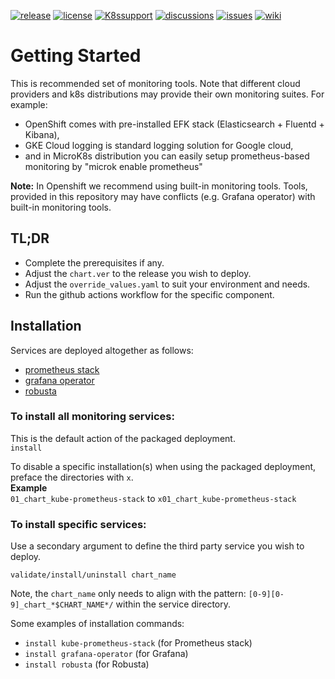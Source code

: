 [![release](https://flat.badgen.net/github/release/genesys/multicloud-services?color=pink)](https://github.com/genesys/multicloud-services/)
[![license](https://flat.badgen.net/github/license/genesys/multicloud-services?color=blue)](/LICENSE)
[![K8ssupport](https://flat.badgen.net/badge/supported%20K8s%20release/1.22/cyan)](https://all.docs.genesys.com/ReleaseNotes/Current/GenesysEngage-cloud/PrivateEdition)
[![discussions](https://img.shields.io/github/discussions/genesys/multicloud-services?style=flat-square&color=green)](https://github.com/genesys/multicloud-services/discussions)
[![issues](https://flat.badgen.net/github/open-issues/genesys/multicloud-services?color=purple)](https://github.com/genesys/multicloud-services/issues)
[![wiki](https://img.shields.io/badge/wiki-documentation-forestgreen?style=flat-square)](https://github.com/genesys/multicloud-services/wiki)

# Getting Started

This is recommended set of monitoring tools.
Note that different cloud providers and k8s distributions may provide their own monitoring suites. For example:
- OpenShift comes with pre-installed EFK stack (Elasticsearch + Fluentd + Kibana),
- GKE Cloud logging is standard logging solution for Google cloud,
- and in MicroK8s distribution you can easily setup prometheus-based monitoring by "microk enable prometheus"

**Note:** In Openshift we recommend using built-in monitoring tools. Tools, provided in this repository may have conflicts (e.g. Grafana operator) with built-in monitoring tools.


## TL;DR
- Complete the prerequisites if any.
- Adjust the `chart.ver` to the release you wish to deploy.
- Adjust the `override_values.yaml` to suit your environment and needs.
- Run the github actions workflow for the specific component.

## Installation
Services are deployed altogether as follows:

- [prometheus stack](https://github.com/prometheus/prometheus)
- [grafana operator](https://github.com/grafana/grafana)
- [robusta](https://github.com/robusta-dev/robusta) 

### To install all monitoring services:
This is the default action of the packaged deployment.   
`install`

To disable a specific installation(s) when using the packaged deployment, preface the directories with `x`.   
**Example**   
`01_chart_kube-prometheus-stack` to `x01_chart_kube-prometheus-stack`

### To install specific services:
Use a secondary argument to define the third party service you wish to deploy. 

`validate/install/uninstall chart_name`

Note, the `chart_name` only needs to align with the pattern: `[0-9][0-9]_chart_*$CHART_NAME*/` within the service directory.

Some examples of installation commands:

- `install kube-prometheus-stack` (for Prometheus stack)
- `install grafana-operator` (for Grafana)
- `install robusta` (for Robusta)

